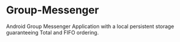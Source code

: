 # Group-Messenger
Android Group Messenger Application with a local persistent storage guaranteeing Total and FIFO ordering.
